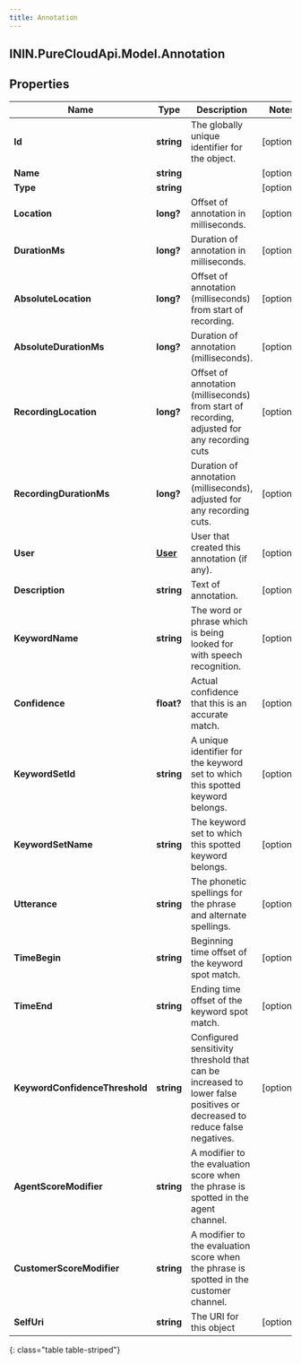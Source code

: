 ```yaml
---
title: Annotation
---
```

## ININ.PureCloudApi.Model.Annotation

## Properties

|Name | Type | Description | Notes|
|------------ | ------------- | ------------- | -------------|
| **Id** | **string** | The globally unique identifier for the object. | [optional] |
| **Name** | **string** |  | [optional] |
| **Type** | **string** |  | [optional] |
| **Location** | **long?** | Offset of annotation in milliseconds. | [optional] |
| **DurationMs** | **long?** | Duration of annotation in milliseconds. | [optional] |
| **AbsoluteLocation** | **long?** | Offset of annotation (milliseconds) from start of recording. | [optional] |
| **AbsoluteDurationMs** | **long?** | Duration of annotation (milliseconds). | [optional] |
| **RecordingLocation** | **long?** | Offset of annotation (milliseconds) from start of recording, adjusted for any recording cuts | [optional] |
| **RecordingDurationMs** | **long?** | Duration of annotation (milliseconds), adjusted for any recording cuts. | [optional] |
| **User** | [**User**](User.html) | User that created this annotation (if any). | [optional] |
| **Description** | **string** | Text of annotation. | [optional] |
| **KeywordName** | **string** | The word or phrase which is being looked for with speech recognition. | [optional] |
| **Confidence** | **float?** | Actual confidence that this is an accurate match. | [optional] |
| **KeywordSetId** | **string** | A unique identifier for the keyword set to which this spotted keyword belongs. | [optional] |
| **KeywordSetName** | **string** | The keyword set to which this spotted keyword belongs. | [optional] |
| **Utterance** | **string** | The phonetic spellings for the phrase and alternate spellings. | [optional] |
| **TimeBegin** | **string** | Beginning time offset of the keyword spot match. | [optional] |
| **TimeEnd** | **string** | Ending time offset of the keyword spot match. | [optional] |
| **KeywordConfidenceThreshold** | **string** | Configured sensitivity threshold that can be increased to lower false positives or decreased to reduce false negatives. | [optional] |
| **AgentScoreModifier** | **string** | A modifier to the evaluation score when the phrase is spotted in the agent channel. | |
| **CustomerScoreModifier** | **string** | A modifier to the evaluation score when the phrase is spotted in the customer channel. | |
| **SelfUri** | **string** | The URI for this object | [optional] |
{: class="table table-striped"}


